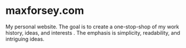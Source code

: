# maxforsey.com
My personal website. The goal is to create a one-stop-shop of my work history, ideas, and interests .
The emphasis is simplicity, readability, and intriguing ideas.


